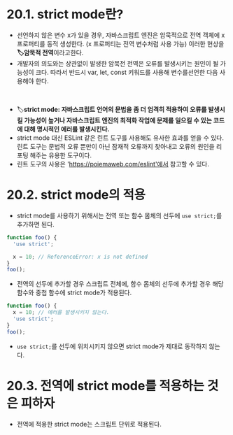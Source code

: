 # 20.1. strict mode란?
- 선언하지 않은 변수 x가 있을 경우, 자바스크립트 엔진은 암묵적으로 전역 객체에 x 프로퍼티를 동적 생성한다. (x 프로퍼티는 전역 변수처럼 사용 가능) 이러한 현상을 **🏷️암묵적 전역**이라고한다.
- 개발자의 의도와는 상관없이 발생한 암묵전 전역은 오류를 발생시키는 원인이 될 가능성이 크다. 따라서 반드시 var, let, const 키워드를 사용해 변수를선언한 다음 사용해야 한다.
<br />

-  🏷️**strict mode: 자바스크립트 언어의 문법을 좀 더 엄격히 적용하여 오류를 발생시킬 가능성이 높거나 자바스크립트 엔진의 최적화 작업에 문제를 일으킬 수 있는 코드에 대해 명시적인 에러를 발생시킨다.**
-  strict mode 대신 ESLint 같은 린트 도구를 사용해도 유사한 효과를 얻을 수 있다. 린트 도구는 문법적 오류 뿐만이 아닌 잠재적 오류까지 찾아내고 오류의 원인을 리포팅 해주는 유용한 도구이다.
-  린트 도구의 사용은 'https://poiemaweb.com/eslint'에서 참고할 수 있다.

# 20.2. strict mode의 적용
- strict mode를 사용하기 위해서는 전역 또는 함수 몸체의 선두에 `use strict;`를 추가하면 된다.
```javascript
function foo() {
  'use strict';

  x = 10; // ReferenceError: x is not defined
}
foo();
```
- 전역의 선두에 추가할 경우 스크립트 전체에, 함수 몸체의 선두에 추가할 경우 해당 함수와 중첩 함수에 strict mode가 적용된다.
```javascript
function foo() {
  x = 10; // 에러를 발생시키지 않는다.
  'use strict';
}
foo();
```
- `use strict;`를 선두에 위치시키지 않으면 strict mode가 제대로 동작하지 않는다.

# 20.3. 전역에 strict mode를 적용하는 것은 피하자
- 전역에 적용한 strict mode는 스크립트 단위로 적용된다.
